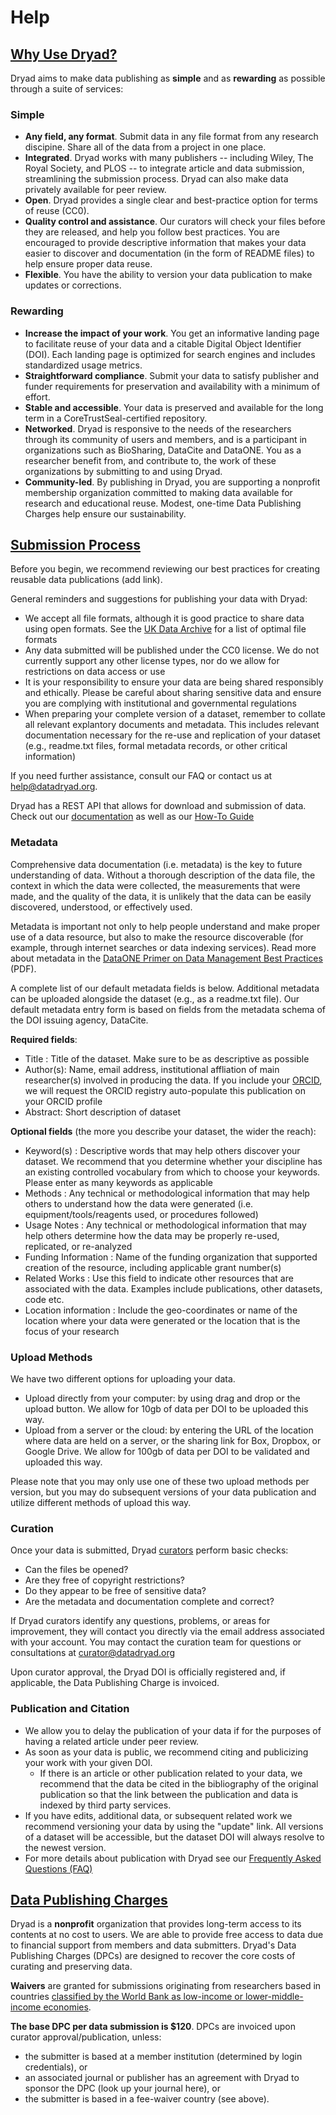 # Help

## [Why Use Dryad?](#why-use)

Dryad aims to make data publishing as **simple** and as **rewarding** as possible through a suite of services:

### Simple
- **Any field, any format**. Submit data in any file format from any research discipine. Share all of the data from a project in one place.
- **Integrated**. Dryad works with many publishers -- including Wiley, The Royal Society, and PLOS -- to integrate article and data submission, streamlining the submission process. Dryad can also make data privately available for peer review.
- **Open**. Dryad provides a single clear and best-practice option for terms of reuse (CC0).
- **Quality control and assistance**. Our curators will check your files before they are released, and help you follow best practices. You are encouraged to provide descriptive information that makes your data easier to discover and documentation (in the form of README files) to help ensure proper data reuse.
- **Flexible**. You have the ability to version your data publication to make updates or corrections.

### Rewarding
- **Increase the impact of your work**. You get an informative landing page to facilitate reuse of your data and a citable Digital Object Identifier (DOI). Each landing page is optimized for search engines and includes standardized usage metrics.
- **Straightforward compliance**. Submit your data to satisfy publisher and funder requirements for preservation and availability with a minimum of effort.
- **Stable and accessible**. Your data is preserved and available for the long term in a CoreTrustSeal-certified repository.
- **Networked**. Dryad is responsive to the needs of the researchers through its community of users and members, and is a participant in organizations such as BioSharing, DataCite and DataONE. You as a researcher benefit from, and contribute to, the work of these organizations by submitting to and using Dryad.
- **Community-led**. By publishing in Dryad, you are supporting a nonprofit membership organization committed to making data available for research and educational reuse. Modest, one-time Data Publishing Charges help ensure our sustainability.


## [Submission Process](#submission)

Before you begin, we recommend reviewing our best practices for creating reusable data publications (add link). 

General reminders and suggestions for publishing your data with Dryad:

- We accept all file formats, although it is good practice to share data using open formats. See the [UK Data Archive](http://www.data-archive.ac.uk/create-manage/format/formats-table) for a list of optimal file formats
- Any data submitted will be published under the CC0 license. We do not currently support any other license types, nor do we allow for restrictions on data access or use
- It is your responsibility to ensure your data are being shared responsibly and ethically. Please be careful about sharing sensitive data and ensure you are complying with institutional and governmental regulations
- When preparing your complete version of a dataset, remember to collate all relevant explantory documents and metadata. This includes relevant documentation necessary for the re-use and replication of your dataset (e.g., readme.txt files, formal metadata records, or other critical information)

If you need further assistance, consult our FAQ or contact us at <a href=mailto:help@datadryad.org>help@datadryad.org</a>.

Dryad has a REST API that allows for download and submission of data. Check out our [documentation](https://dash.ucop.edu/api/docs/index.html) as well as our [How-To Guide](https://github.com/CDL-Dryad/dryad/blob/master/stash_api/basic_submission.md)


### Metadata

Comprehensive data documentation (i.e. metadata) is the key to future understanding of data. Without a thorough description of the data file, the context in which the data were collected, the measurements that were made, and the quality of the data, it is unlikely that the data can be easily discovered, understood, or effectively used. 

Metadata is important not only to help people understand and make proper use of a data resource, but also to make the resource discoverable (for example, through internet searches or data indexing services). Read more about metadata in the [DataONE Primer on Data Management Best Practices](http://www.dataone.org/sites/all/documents/DataONE_BP_Primer_020212.pdf)
(PDF).

A complete list of our default metadata fields is below. Additional metadata can be uploaded alongside the dataset (e.g., as a readme.txt file). Our default metadata entry form is based on fields from the metadata schema of the DOI issuing agency, DataCite.

**Required fields**:

- Title : Title of the dataset. Make sure to be as descriptive as possible
- Author(s): Name, email address, institutional affliation of main researcher(s) involved in producing the data. If you include your [ORCID](http://orcid.org), we will request the ORCID registry auto-populate this publication on your ORCID profile
- Abstract: Short description of dataset

**Optional fields** (the more you describe your dataset, the wider the reach):

- Keyword(s) : Descriptive words that may help others discover your dataset. We recommend that you determine whether your discipline has an existing controlled vocabulary from which to choose your keywords. Please enter as many keywords as applicable
- Methods : Any technical or methodological information that may help others to understand how the data were generated (i.e. equipment/tools/reagents used, or procedures followed)
- Usage Notes : Any technical or methodological information that may help others determine how the data may be properly re-used, replicated, or re-analyzed
- Funding Information : Name of the funding organization that supported creation of the resource, including applicable grant number(s)
- Related Works : Use this field to indicate other resources that are associated with the data. Examples include publications, other datasets, code etc.
- Location information : Include the geo-coordinates or name of the location where your data were generated or the location that is the focus of your research

### Upload Methods

We have two different options for uploading your data.

- Upload directly from your computer: by using drag and drop or the upload button. We allow for 10gb of data per DOI to be uploaded this way.
- Upload from a server or the cloud: by entering the URL of the location where data are held on a server, or the sharing link for Box, Dropbox, or Google Drive. We allow for 100gb of data per DOI to be validated and uploaded this way.

Please note that you may only use one of these two upload methods per version, but you may do subsequent versions of your data publication and utilize different methods of upload this way.

### Curation

Once your data is submitted, Dryad [curators](/stash/about#staff) perform basic checks:

- Can the files be opened?
- Are they free of copyright restrictions?
- Do they appear to be free of sensitive data?
- Are the metadata and documentation complete and correct?

If Dryad curators identify any questions, problems, or areas for improvement, they will contact you directly via the email address associated with your account. You may contact the curation team for questions or consultations at <a href=mailto:curator@datadryad.org>curator@datadryad.org</a>

Upon curator approval, the Dryad DOI is officially registered and, if applicable, the Data Publishing Charge is invoiced.


### Publication and Citation

- We allow you to delay the publication of your data if for the purposes of having a related article under peer review.
- As soon as your data is public, we recommend citing and publicizing your work with your given DOI.
  - If there is an article or other publication related to your data, we recommend that the data be cited in the bibliography of the original publication so that the link between the publication and data is indexed by third party services.
- If you have edits, additional data, or subsequent related work we recommend versioning your data by using the "update" link. All versions of a dataset will be accessible, but the dataset DOI will always resolve to the newest version.
- For more details about publication with Dryad see our [Frequently Asked Questions (FAQ)](/stash/faq/)

## [Data Publishing Charges](#fees)

Dryad is a **nonprofit** organization that provides long-term access to its contents at no cost to users. We are able to provide free access to data due to financial support from members and data submitters. Dryad's Data Publishing Charges (DPCs) are designed to recover the core costs of curating and preserving data.
 
**Waivers** are granted for submissions originating from researchers based in countries [classified by the World Bank as low-income or lower-middle-income economies](http://data.worldbank.org/about/country-classifications/country-and-lending-groups).

**The base DPC per data submission is $120**. DPCs are invoiced upon curator approval/publication, unless:

- the submitter is based at a member institution (determined by login credentials), or
- an associated journal or publisher has an agreement with Dryad to sponsor the DPC (look up your journal here), or
- the submitter is based in a fee-waiver country (see above).

